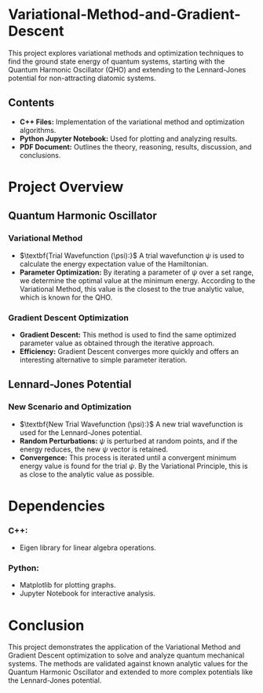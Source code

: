 # Variational-Method-and-Gradient-Descent
This project explores variational methods and optimization techniques to find the ground state energy of quantum systems, starting with the Quantum Harmonic Oscillator (QHO) and extending to the Lennard-Jones potential for non-attracting diatomic systems.

## Contents
 - $\textbf{C++ Files:}$ Implementation of the variational method and optimization algorithms.
 - $\textbf{Python Jupyter Notebook:}$ Used for plotting and analyzing results.
 - $\textbf{PDF Document:}$ Outlines the theory, reasoning, results, discussion, and conclusions.

 # Project Overview
 ## Quantum Harmonic Oscillator
 ### Variational Method
 - $\textbf{Trial Wavefunction (\psi):}$ A trial wavefunction $\psi$ is used to calculate the energy expectation value of the Hamiltonian.
 - $\textbf{Parameter Optimization:}$ By iterating a parameter of $\psi$ over a set range, we determine the optimal value at the minimum energy. According to the Variational Method, this value is the closest to the true analytic value, which is known for the QHO.

 ### Gradient Descent Optimization
 - $\textbf{Gradient Descent:}$ This method is used to find the same optimized parameter value as obtained through the iterative approach.
 - $\textbf{Efficiency:}$ Gradient Descent converges more quickly and offers an interesting alternative to simple parameter iteration.

 ## Lennard-Jones Potential
 ### New Scenario and Optimization
 - $\textbf{New Trial Wavefunction (\psi):}$ A new trial wavefunction is used for the Lennard-Jones potential.
 - $\textbf{Random Perturbations:}$ $\psi$ is perturbed at random points, and if the energy reduces, the new $\psi$ vector is retained.
 - $\textbf{Convergence:}$ This process is iterated until a convergent minimum energy value is found for the trial $\psi$. By the Variational Principle, this is as close to the analytic value as possible.

 # Dependencies
### C++:
 - Eigen library for linear algebra operations.
### Python:
 - Matplotlib for plotting graphs.
 - Jupyter Notebook for interactive analysis.

# Conclusion
This project demonstrates the application of the Variational Method and Gradient Descent optimization to solve and analyze quantum mechanical systems. The methods are validated against known analytic values for the Quantum Harmonic Oscillator and extended to more complex potentials like the Lennard-Jones potential.
